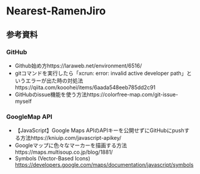 # Nearest-RamenJiro

## 参考資料
### GitHub
- Github始め方https://laraweb.net/environment/6516/
- gitコマンドを実行したら「xcrun: error: invalid active developer path」というエラーが出た時の対処法https://qiita.com/kooohei/items/6aada548eeb785dd2c91
- GitHubのissue機能を使う方法https://colorfree-map.com/git-issue-myself

### GoogleMap API
- 【JavaScript】Google Maps APIのAPIキーを公開せずにGitHubにpushする方法https://kniuip.com/javascript-apikey/
- Googleマップに色々なマーカーを描画する方法https://maps.multisoup.co.jp/blog/1881/
- Symbols (Vector-Based Icons) https://developers.google.com/maps/documentation/javascript/symbols
